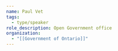 ```yaml
---
name: Paul Vet
tags:
  - type/speaker
role_description: Open Government office
organization:
  - "[[Government of Ontario]]"
---
```


